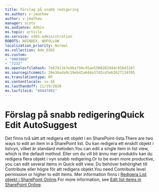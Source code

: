 ```yaml
---
title: Förslag på snabb redigering
ms.author: v-jmathew
author: v-jmathew
manager: scotv
ms.audience: Admin
ms.topic: article
ms.service: o365-administration
ROBOTS: NOINDEX, NOFOLLOW
localization_priority: Normal
ms.collection: Adm_O365
ms.custom:
- "9003088"
- "7232"
ms.openlocfilehash: 7e6781347e96a794c45ae5508282d44c958d3187
ms.sourcegitcommit: 26e36ada9c19eb42a644a37d2cd3eb2627134f05
ms.translationtype: MT
ms.contentlocale: sv-SE
ms.lasthandoff: 11/19/2020
ms.locfileid: "49447491"
---
```

# <a name="quick-edit-autosuggest"></a><span data-ttu-id="2e785-102">Förslag på snabb redigering</span><span class="sxs-lookup"><span data-stu-id="2e785-102">Quick Edit AutoSuggest</span></span>

<span data-ttu-id="2e785-103">Det finns två sätt att redigera ett objekt i en SharePoint-lista.</span><span class="sxs-lookup"><span data-stu-id="2e785-103">There are two ways to edit an item in a SharePoint list.</span></span> <span data-ttu-id="2e785-104">Du kan redigera ett enskilt objekt i listvyn, vilket är standard metoden.</span><span class="sxs-lookup"><span data-stu-id="2e785-104">You can edit a single item in list view, which is the default method.</span></span> <span data-ttu-id="2e785-105">Eller om du vill bli ännu mer produktiv kan du redigera flera objekt i vyn snabb redigering.</span><span class="sxs-lookup"><span data-stu-id="2e785-105">Or to be even more productive, you can edit several items in Quick edit view.</span></span> <span data-ttu-id="2e785-106">Du behöver behörighet till Contribute eller högre för att redigera objekt.</span><span class="sxs-lookup"><span data-stu-id="2e785-106">You need Contribute level permission or higher to edit items.</span></span> <span data-ttu-id="2e785-107">Mer information finns i [Redigera List objekt i SharePoint Online](https://support.microsoft.com/office/dac1a1c3-a80b-4082-ba57-715cf613d0f7).</span><span class="sxs-lookup"><span data-stu-id="2e785-107">For more information, see [Edit list items in SharePoint Online](https://support.microsoft.com/office/dac1a1c3-a80b-4082-ba57-715cf613d0f7).</span></span>
